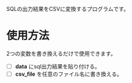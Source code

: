 SQLの出力結果をCSVに変換するプログラムです。


# 使用方法
2つの変数を書き換えるだけで使用できます。

- [ ] **data** にsql出力結果を貼り付ける。
- [ ] **csv_file** を任意のファイル名に書き換える。